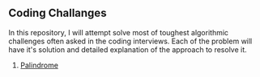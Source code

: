 ## Coding Challanges

In this repository, I will attempt solve most of toughest algorithmic challenges often asked in the coding interviews. Each of the problem will have it's solution and detailed explanation of the approach to resolve it.

1. [Palindrome](/01-palindrome/README.md)